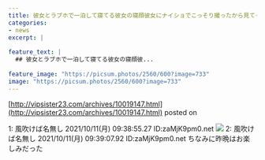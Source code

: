 ```yaml
---
title: 彼女とラブホで一泊して寝てる彼女の寝顔彼女にナイショでこっそり撮ったから見てくれや
categories:
- news
excerpt: |
  
feature_text: |
  ## 彼女とラブホで一泊して寝てる彼女の寝顔彼...
  
feature_image: "https://picsum.photos/2560/600?image=733"
image: "https://picsum.photos/2560/600?image=733"
---
```


[http://vipsister23.com/archives/10019147.html](http://vipsister23.com/archives/10019147.html)
posted on 

<!--more-->

1: 風吹けば名無し 2021/10/11(月) 09:38:55.27 ID:zaMjK9pm0.net ![](https://livedoor.blogimg.jp/vipsister23/imgs/d/a/da5c5ce7-s.jpg) 2: 風吹けば名無し 2021/10/11(月) 09:39:07.92 ID:zaMjK9pm0.net ちなみに昨晩はお楽しみだった
